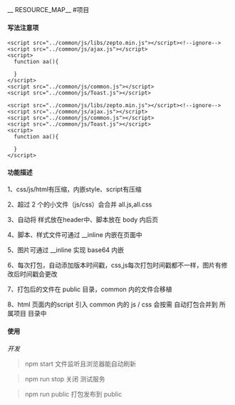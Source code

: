__ RESOURCE_MAP__
#项目

#### 写法注意项

```
<script src="../common/js/libs/zepto.min.js"></script><!--ignore-->
<script src="../common/js/ajax.js"></script>
<script>
  function aa(){

  }
</script>
<script src="../common/js/common.js"></script>
<script src="../common/js/Toast.js"></script>
```

```
<script src="../common/js/libs/zepto.min.js"></script><!--ignore-->
<script src="../common/js/ajax.js"></script>
<script src="../common/js/common.js"></script>
<script src="../common/js/Toast.js"></script>
<script>
  function aa(){

  }
</script>
```

#### 功能描述

1、css/js/html有压缩，内嵌style、script有压缩

2、超过 2 个的小文件（js/css）会合并 all.js,all.css

3、自动将 样式放在header中、脚本放在 body 内后页

4、脚本、样式文件可通过 __inline 内嵌在页面中

5、图片可通过 __inline 实现 base64 内嵌

6、每次打包，自动添加版本时间戳，css,js每次打包时间戳都不一样，图片有修改后时间戳会更改

7、打包后的文件在 public 目录，common 内的文件合移植

8、html 页面内的script 引入 common 内的 js / css 会按需 自动打包合并到 所属项目 目录中



#### 使用

*开发*

> npm start 文件监听且浏览器能自动刷新

> npm run stop 关闭 测试服务

> npm run public  打包发布到 public
